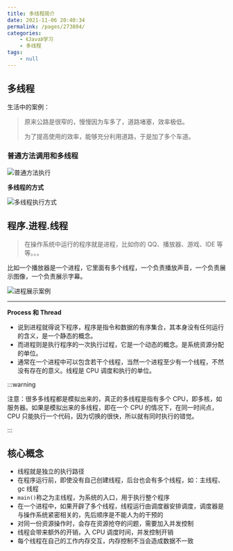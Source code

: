 ```yaml
---
title: 多线程简介
date: 2021-11-06 20:40:34
permalink: /pages/273804/
categories:
    - 《Java》学习
    - 多线程
tags:
    - null
---
```


## 多线程

生活中的案例：

> 原来公路是很窄的，慢慢因为车多了，道路堵塞，效率极低。
>
> 为了提高使用的效率，能够充分利用道路，于是加了多个车道。

### 普通方法调用和多线程

![普通方法执行](https://gitee.com/wxvirus/img/raw/master/img/20211106193339.png)

**多线程的方式**

![多线程执行方式](https://gitee.com/wxvirus/img/raw/master/img/20211106193626.png)

## 程序.进程.线程

> 在操作系统中运行的程序就是进程，比如你的 QQ、播放器、游戏、IDE 等等。。。

比如一个播放器是一个进程，它里面有多个线程，一个负责播放声音，一个负责展示图像，一个负责展示字幕。

![进程展示案例](https://gitee.com/wxvirus/img/raw/master/img/20211106194038.png)

---

**Process 和 Thread**

-   说到进程就得说下程序，程序是指令和数据的有序集合，其本身没有任何运行的含义，是一个静态的概念。
-   而进程则是执行程序的一次执行过程，它是一个动态的概念。是系统资源分配的单位。
-   通常在一个进程中可以包含若干个线程，当然一个进程至少有一个线程，不然没有存在的意义。线程是 CPU 调度和执行的单位。

:::warning

注意：很多多线程都是模拟出来的，真正的多线程是指有多个 CPU，即多核，如服务器。如果是模拟出来的多线程，即在一个 CPU 的情况下，在同一时间点，CPU 只能执行一个代码，因为切换的很快，所以就有同时执行的错觉。

:::

## 核心概念

-   线程就是独立的执行路径
-   在程序运行前，即使没有自己创建线程，后台也会有多个线程，如：主线程、gc 线程
-   `main()`称之为主线程，为系统的入口，用于执行整个程序
-   在一个进程中，如果开辟了多个线程，线程运行由调度器安排调度，调度器是与操作系统紧密相关的，先后顺序是不能人为的干预的
-   对同一份资源操作时，会存在资源抢夺的问题，需要加入并发控制
-   线程会带来额外的开销，入 CPU 调度时间，并发控制开销
-   每个线程在自己的工作内存交互，内存控制不当会造成数据不一致
